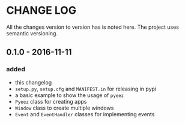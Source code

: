 # CHANGE LOG
All the changes version to version has is noted here.
The project uses semantic versioning.

## 0.1.0 - 2016-11-11
### added
- this changelog
- `setup.py`, `setup.cfg` and `MANIFEST.in` for releasing in pypi
- a basic example to show the usage of `pyeez`
- `Pyeez` class for creating apps
- `Window` class to create multiple windows
- `Event` and `EventHandler` classes for implementing events

